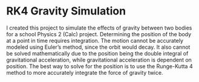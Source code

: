 # RK4 Gravity Simulation

I created this project to simulate the effects of gravity between two bodies for a school Physics 2 (Calc) project. Determining the position of the body at a point in time requires integration. The motion cannot be accurately modeled using Euler’s method, since the orbit would decay. It also cannot be solved mathematically due to the position being the double integral of gravitational acceleration, while gravitational acceleration is dependent on position. The best way to solve for the position is to use the Runge-Kutta 4 method to more accurately integrate the force of gravity twice.

